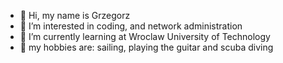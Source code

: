 - 👋 Hi, my name is Grzegorz
- 👀 I’m interested in coding, and network administration
- 🌱 I’m currently learning at Wroclaw University of Technology
- :guitar: my hobbies are: sailing, playing the guitar and scuba diving 
